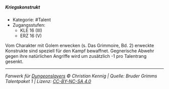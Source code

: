 <!---
Dies ist ein Fanwerk für DUNGEONSLAYERS © von Christian Kennig

Quellen:      [Bruder Grimms Talentpaket 1](https://www.f-space.de/ds4/downloads.html)
              [Talentbeschreibungen](https://www.f-space.de/ds4/tools-talentcards.html)
License:      [CC-BY-NC-SA 4.0](https://creativecommons.org/licenses/by-nc-sa/4.0/deed.de)
Richtlinien:  [Fanwerkrichtlinien](https://www.dungeonslayers.net/fanwerk-richtlinien/)
Autor:        Zauberlehrling
-->

##### Kriegskonstrukt

- Kategorie: #Talent
- Zugangsstufen:
  - KLE 16 (III)
  - ERZ 16 (V)

Vom Charakter mit Golem erwecken (s. Das Grimmoire, Bd. 2) erweckte Konstrukte sind speziell für den Kampf bewaffnet. Gegnerische Abwehr gegen ihre natürlichen Angriffe wird um zusätzlich -1 pro Talentrang gesenkt.

---

_Fanwerk für [Dungeonslayers](https://www.dungeonslayers.net/) © Christian Kennig | Quelle: Bruder Grimms Talentpaket 1 | Lizenz: [CC-BY-NC-SA 4.0](https://creativecommons.org/licenses/by-nc-sa/4.0/deed.de)_
